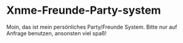 # Xnme-Freunde-Party-system
Moin, das ist mein persönliches Party/Freunde System.
Bitte nur auf Anfrage benutzen, ansonsten viel spaß!
